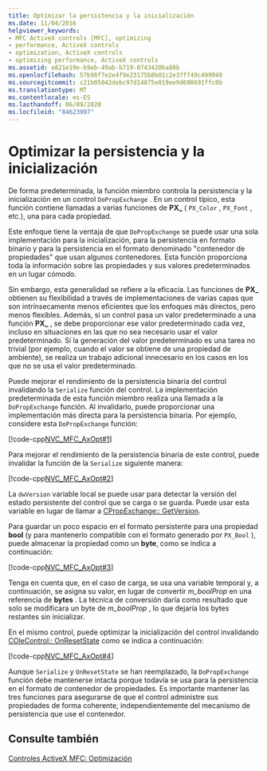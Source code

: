 ```yaml
---
title: Optimizar la persistencia y la inicialización
ms.date: 11/04/2016
helpviewer_keywords:
- MFC ActiveX controls [MFC], optimizing
- performance, ActiveX controls
- optimization, ActiveX controls
- optimizing performance, ActiveX controls
ms.assetid: e821e19e-b9eb-49ab-b719-0743420ba80b
ms.openlocfilehash: 57b98f7e2e4f9e23175b8b01c2e37ff49c499949
ms.sourcegitcommit: c21b05042debc97d14875e019ee9d698691ffc0b
ms.translationtype: MT
ms.contentlocale: es-ES
ms.lasthandoff: 06/09/2020
ms.locfileid: "84623997"
---
```

# <a name="optimizing-persistence-and-initialization"></a>Optimizar la persistencia y la inicialización

De forma predeterminada, la función miembro controla la persistencia y la inicialización en un control `DoPropExchange` . En un control típico, esta función contiene llamadas a varias funciones de **PX_** ( `PX_Color` , `PX_Font` , etc.), una para cada propiedad.

Este enfoque tiene la ventaja de que `DoPropExchange` se puede usar una sola implementación para la inicialización, para la persistencia en formato binario y para la persistencia en el formato denominado "contenedor de propiedades" que usan algunos contenedores. Esta función proporciona toda la información sobre las propiedades y sus valores predeterminados en un lugar cómodo.

Sin embargo, esta generalidad se refiere a la eficacia. Las funciones de **PX_** obtienen su flexibilidad a través de implementaciones de varias capas que son intrínsecamente menos eficientes que los enfoques más directos, pero menos flexibles. Además, si un control pasa un valor predeterminado a una función **PX_** , se debe proporcionar ese valor predeterminado cada vez, incluso en situaciones en las que no sea necesario usar el valor predeterminado. Si la generación del valor predeterminado es una tarea no trivial (por ejemplo, cuando el valor se obtiene de una propiedad de ambiente), se realiza un trabajo adicional innecesario en los casos en los que no se usa el valor predeterminado.

Puede mejorar el rendimiento de la persistencia binaria del control invalidando la `Serialize` función del control. La implementación predeterminada de esta función miembro realiza una llamada a la `DoPropExchange` función. Al invalidarlo, puede proporcionar una implementación más directa para la persistencia binaria. Por ejemplo, considere esta `DoPropExchange` función:

[!code-cpp[NVC_MFC_AxOpt#1](codesnippet/cpp/optimizing-persistence-and-initialization_1.cpp)]

Para mejorar el rendimiento de la persistencia binaria de este control, puede invalidar la función de la `Serialize` siguiente manera:

[!code-cpp[NVC_MFC_AxOpt#2](codesnippet/cpp/optimizing-persistence-and-initialization_2.cpp)]

La `dwVersion` variable local se puede usar para detectar la versión del estado persistente del control que se carga o se guarda. Puede usar esta variable en lugar de llamar a [CPropExchange:: GetVersion](reference/cpropexchange-class.md#getversion).

Para guardar un poco espacio en el formato persistente para una propiedad **bool** (y para mantenerlo compatible con el formato generado por `PX_Bool` ), puede almacenar la propiedad como un **byte**, como se indica a continuación:

[!code-cpp[NVC_MFC_AxOpt#3](codesnippet/cpp/optimizing-persistence-and-initialization_3.cpp)]

Tenga en cuenta que, en el caso de carga, se usa una variable temporal y, a continuación, se asigna su valor, en lugar de convertir *m_boolProp* en una referencia de **bytes** . La técnica de conversión daría como resultado que solo se modificara un byte de *m_boolProp* , lo que dejaría los bytes restantes sin inicializar.

En el mismo control, puede optimizar la inicialización del control invalidando [COleControl:: OnResetState](reference/colecontrol-class.md#onresetstate) como se indica a continuación:

[!code-cpp[NVC_MFC_AxOpt#4](codesnippet/cpp/optimizing-persistence-and-initialization_4.cpp)]

Aunque `Serialize` y `OnResetState` se han reemplazado, la `DoPropExchange` función debe mantenerse intacta porque todavía se usa para la persistencia en el formato de contenedor de propiedades. Es importante mantener las tres funciones para asegurarse de que el control administre sus propiedades de forma coherente, independientemente del mecanismo de persistencia que use el contenedor.

## <a name="see-also"></a>Consulte también

[Controles ActiveX MFC: Optimización](mfc-activex-controls-optimization.md)
